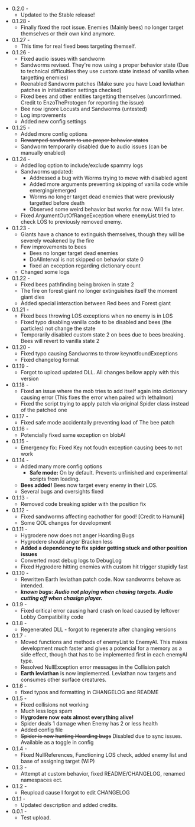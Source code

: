 - 0.2.0 - <br>
	- Updated to the Stable release!
- 0.1.28 - <br>
	- Finally fixed the root issue. Enemies (Mainly bees) no longer target themselves or their own kind anymore.
- 0.1.27 - <br>
	- This time for real fixed bees targeting themself.
- 0.1.26 - <br>
	- Fixed audio issues with sandworm
	- Sandworms revised. They're now using a proper behavior state (Due to technical difficulties they use custom state instead of vanilla when targetting enemies)
	- Reenabled Sandworm patches (Make sure you have Load leviathan patches in Initialization settings checked)
	- Fixed bees and other entities targetting themselves (unconfirmed. Credit to EnzoTheProtogen for reporting the issue)
	- Bee now ignore Locusts and Sandworms (untested)
	- Log improvements
	- Added new config settings
- 0.1.25 - <br>
	- Added more config options
	- ~~Rewamped sandworm to use proper behavior states~~
	- Sandworm temporarily disabled due to audio issues (can be manually enabled)
- 0.1.24 - <br>
	- Added log option to include/exclude spammy logs
	- Sandworms updated:
		- Addressed a bug with Worms trying to move with disabled agent
		- Added more arguments preventing skipping of vanilla code while emerging/emerged
		- Worms no longer target dead enemies that were previously targetted before death
		- Observed some weird behavior but works for now. Will fix later.
	- Fixed ArgumentOutOfRangeException where enemyList tried to check LOS to previously removed enemy.
- 0.1.23 - <br>
	- Giants have a chance to extinguish themselves, though they will be severely weakened by the fire
	- Few improvements to bees
		- Bees no longer target dead enemies
		- DoAIInterval is not skipped on behavior state 0
		- fixed an exception regarding dictionary count
	- Changed some logs
- 0.1.22 - <br>
	- Fixed bees pathfinding being broken in state 2
	- The fire on forest giant no longer extinguishes itself the moment giant dies
	- Added special interaction between Red bees and Forest giant
- 0.1.21 - <br>
	- Fixed bees throwing LOS exceptions when no enemy is in LOS
	- Fixed typo disabling vanilla code to be disabled and bees (the particles) not change the state
	- Temporarily disabled custom state 2 on bees due to bees breaking. Bees will revert to vanilla state 2
- 0.1.20 - <br>
	- Fixed typo causing Sandworms to throw keynotfoundExceptions
	- Fixed changelog format
- 0.1.19 - <br>
	- Forgot to upload updated DLL. All changes bellow apply with this version
- 0.1.18 - <br>
	- Fixed an issue where the mob tries to add itself again into dictionary causing error (This fixes the error when paired with lethalmon)
	- Fixed the script trying to apply patch via original Spider class instead of the patched one
- 0.1.17 - <br>
	- Fixed safe mode accidentally preventing load of The bee patch
- 0.1.16 - <br>
	- Potencially fixed same exception on blobAI
- 0.1.15 - <br>
	- Emergency fix: Fixed Key not foudn exception causing bees to not work  
- 0.1.14 - <br>
	- Added many more config options
		- **Safe mode:** On by default. Prevents unfinished and experimental scripts from loading.
	- **Bees added!** Bees now target every enemy in their LOS.
	- Several bugs and oversights fixed
 - 0.1.13 - <br>
	- Removed code breaking spider with the position fix
 - 0.1.12 - <br>
	- Fixed sandworms affecting eachother for good! [Credit to Hamunii]
	- Some QOL changes for development
- 0.1.11 - <br>
	- Hygrodere now does not anger Hoarding Bugs
	- Hygrodere should anger Bracken less
	- **Added a dependency to fix spider getting stuck and other position issues**
	- Converted most debug logs to DebugLog
	- Fixed Hygrodere hitting enemies with custom hit trigger stupidly fast
- 0.1.10 - <br>
	- Rewritten Earth leviathan patch code. Now sandworms behave as intended.
	- ***known bugs: Audio not playing when chasing targets. Audio cutting off when chasign player.***
- 0.1.9 - <br>
	- Fixed critical error causing hard crash on load caused by leftover Lobby Compatibility code
- 0.1.8 - <br>
	- Regenerated DLL - forgot to regenerate after changing versions
- 0.1.7 - <br>
	- Moved functions and methods of enemyList to EnemyAI. This makes development much faster and gives a potencial for a memory as a side effect, though that has to be implemented first in each enemyAI type.
	- Resolved NullException error messages in the Collision patch
	- **Earth leviathan** is now implemented. Leviathan now targets and consumes other surface creatures.
- 0.1.6 - <br>
	- fixed typos and formatting in CHANGELOG and README
- 0.1.5 - <br>
	- Fixed collisions not working
	- Much less logs spam
	- **Hygrodere now eats almost everything alive!**
	- Spider deals 1 damage when Enemy has 2 or less health
	- Added config file
	- ~~Spider is now hunting Hoarding bugs~~ Disabled due to sync issues. Available as a toggle in config
- 0.1.4 - <br>
	- Fixed NullReferences, Functioning LOS check, added enemy list and base of assigning target (WIP)
- 0.1.3 - <br>
	- Attempt at custom behavior, fixed README/CHANGELOG, renamed namespaces ect.
- 0.1.2 - <br>
	- Reupload cause I forgot to edit CHANGELOG
- 0.1.1 - <br>
	- Updated description and added credits.
- 0.0.1 - <br>
	- Test upload.
